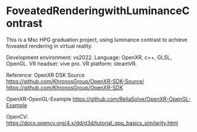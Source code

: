 # FoveatedRenderingwithLuminanceContrast
This is a Msc HPG graduation project, using luminance contrast to achieve foveated rendering in virtual reality.

Development environment: vs2022.
Language: OpenXR, c++, GLSL, OpenGL.
VR headset: vive pro.
VR platform: steamVR.

Reference:
OpenXR DSK Source
https://github.com/KhronosGroup/OpenXR-SDK-Source/
https://github.com/KhronosGroup/OpenXR-SDK

OpenXR-OpenGL-Example
https://github.com/ReliaSolve/OpenXR-OpenGL-Example

OpenCV:
https://docs.opencv.org/4.x/dd/d3d/tutorial_gpu_basics_similarity.html
